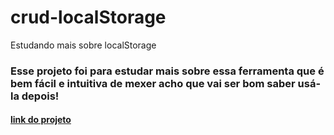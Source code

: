# crud-localStorage
Estudando mais sobre localStorage

### Esse projeto foi para estudar mais sobre essa ferramenta que é bem fácil e intuitiva de mexer acho que vai ser bom saber usá-la depois!

#### [link do projeto](https://henrythomaz.github.io/crud-localStorage/)
